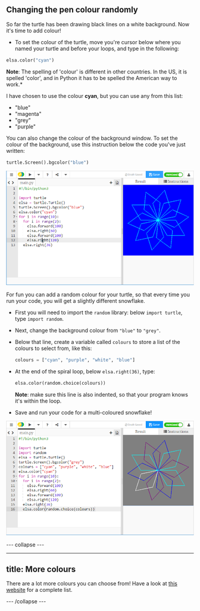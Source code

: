 ## Changing the pen colour randomly

So far the turtle has been drawing black lines on a white background. Now it's time to add colour!

- To set the colour of the turtle, move you're cursor below where you named your turtle and before your loops, and type in the following:

```python
elsa.color("cyan")
```

  **Note**: The spelling of 'colour' is different in other countries. In the US, it is spelled 'color', and in Python it has to be spelled the American way to work.*

I have chosen to use the colour **cyan**, but you can use any from this list:

- "blue"
- "magenta"
- "grey"
- "purple"

You can also change the colour of the background window. To set the colour of the background, use this instruction below the code you've just written:

```python
turtle.Screen().bgcolor("blue")
```

![](images/colour.png)

For fun you can add a random colour for your turtle, so that every time you run your code, you will get a slightly different snowflake. 

- First you will need to import the `random` library: below `import turtle`, type `import random`.

- Next, change the background colour from `"blue"` to `"grey"`.

- Below that line, create a variable called `colours` to store a list of the colours to select from, like this:

  ```python
  colours = ["cyan", "purple", "white", "blue"]
  ```
  
- At the end of the spiral loop, below `elsa.right(36)`, type: 

  ```python
  elsa.color(random.choice(colours))  
  ```
  **Note**: make sure this line is also indented, so that your program knows it's within the loop.
  
- Save and run your code for a multi-coloured snowflake!

![](images/colour-list.png)

--- collapse ---

---
title: More colours
---

There are a lot more colours you can choose from! Have a look at [this website](https://wiki.tcl.tk/37701) for a complete list.

--- /collapse ---
